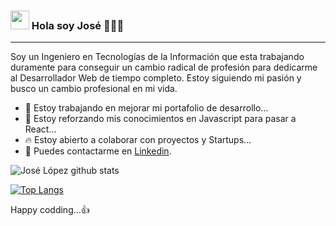 ### <img src="https://www.gifsanimados.org/data/media/1645/saludar-con-la-mano-imagen-animada-0080.gif" width="30" height="30" />  Hola soy José   👨🏻‍💻
<hr/>
Soy un Ingeniero en Tecnologías de la Información que esta trabajando duramente para conseguir un cambio radical de profesión para dedicarme al Desarrollador Web de tiempo completo. Estoy siguiendo mi pasión y busco un cambio profesional en mi vida.  

<!-- **JoseLG03/JoseLG03** is a ✨ _special_ ✨ repository because its `README.md` (this file) appears on your GitHub profile. -->

- 🔭 Estoy trabajando en mejorar mi portafolio de desarrollo...
- 🌱 Estoy reforzando mis conocimientos en Javascript para pasar a React...
- 🔥 Estoy abierto a colaborar con proyectos y Startups...
- 💬 Puedes contactarme en [Linkedin](https://www.linkedin.com/in/jose-lopez-70588596/).

![José López github stats](https://github-readme-stats.vercel.app/api?username=JoseLG03)

[![Top Langs](https://github-readme-stats.vercel.app/api/top-langs/?username=JoseLG03)](https://github.com/JoseLG03/github-readme-stats)

Happy codding...👍
